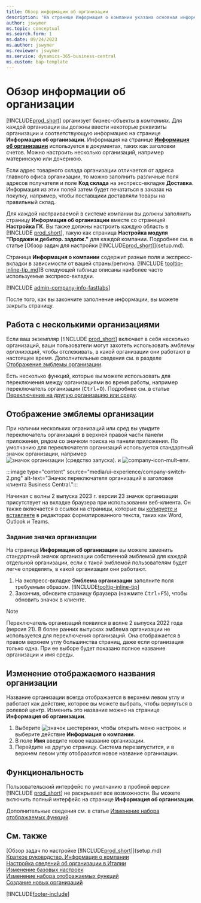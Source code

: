 ```yaml
---
title: Обзор информации об организации
description: 'На странице Информация о компании указана основная информация о бизнес-объекте, такая как имя, адреса и информация о доставке.'
author: jswymer
ms.topic: conceptual
ms.search.form: 1
ms.date: 09/24/2023
ms.author: jswymer
ms.reviewer: jswymer
ms.service: dynamics-365-business-central
ms.custom: bap-template
---
```


# <a name="company-information-overview"></a>Обзор информации об организации

[!INCLUDE[prod_short](includes/prod_short.md)] организует бизнес-объекты в *компаниях*. Для каждой организации вы должны ввести некоторые реквизиты организации и соответствующую информацию на странице **Информация об организации**. Информация на странице [**Информация об организации**](https://businesscentral.dynamics.com/?page=1) используется в документах, таких как заголовки счетов. Можно настроить несколько организаций, например материнскую или дочернюю.  

Если адрес товарного склада организации отличается от адреса главного офиса организации, то можно заполнить различные поля адресов получателя и поле **Код склада** на экспресс-вкладке **Доставка**. Информация из этих полей затем будет печататься в заказах на покупку, например, чтобы поставщики доставляли товары на правильный склад.  

Для каждой настраиваемой в системе компании вы должны заполнить страницу **Информация об организации** вместе со страницей **Настройка ГК**. Вы также должны настроить каждую область в [!INCLUDE [prod_short](includes/prod_short.md)], такую как страница **Настройка модуля "Продажи и дебитор. задолж."** для каждой компании. Подробнее см. в статье [Обзор задач для настройки [!INCLUDE[prod_short](includes/prod_short.md)]](setup.md).  

Страница **Информация о компании** содержит разные поля и экспресс-вкладки в зависимости от вашей страны/региона. [!INCLUDE [tooltip-inline-tip_md](includes/tooltip-inline-tip_md.md)]В следующей таблице описаны наиболее часто используемые экспресс-вкладки.

[!INCLUDE [admin-company-info-fasttabs](includes/admin-company-info-fasttabs.md)]

После того, как вы закончите заполнение информации, вы можете закрыть страницу.  

## <a name="working-with-multiple-companies"></a>Работа с несколькими организациями

Если ваш экземпляр [!INCLUDE [prod_short](includes/prod_short.md)] включает в себя несколько организаций, ваши пользователи могут захотеть использовать *эмблемы организаций*, чтобы отслеживать, в какой организации они работают в настоящее время. Дополнительные сведения см. в разделе [Отображение эмблемы организации](#badge).

Есть несколько функций, которые вы можете использовать для переключения между организациями во время работы, например переключатель организации (<kbd>Ctrl</kbd>+<kbd>O</kbd>). Подробнее см. в статье [Переключение на другую организацию или среду](ui-organization-switch.md).

## <a name="display-a-company-badge"></a><a name="badge"></a>Отображение эмблемы организации

При наличии нескольких огранизаций или сред вы увидите переключатель организаций в верхней правой части панели приложения, рядом со значком поиска на панели приложения. По умолчанию для переключателя организаций используется стандартный значок организации, например![значок организации (средство запуска).](media/ui-experience/company-icon.png "Отображает значок переключателя организаций, используемый при наличии одной среды") и ![company-icon-mult-env](media/ui-experience/company-icon-multi-env.png "Отображает значок переключателя организаций, используемый при наличии нескольких сред").

:::image type="content" source="media/ui-experience/company-switch-2.png" alt-text="Значок переключателя организаций в заголовке клиента Business Central.":::  

Начиная с волны 2 выпуска 2023 г. версии 23 значок организации присутствует на вкладке браузера при использовании веб-клиента. Он также включается в ссылки на страницы, которые вы [копируете и вставляете](across-share-data-features.md#copying-a-link) в редакторах форматированного текста, таких как Word, Outlook и Teams.
 
### <a name="set-the-company-badge"></a>Задание значка организации

На странице **Информация об организации** вы можете заменить стандартный значок организации собственной эмблемой для каждой отдельной организации, если с такой эмблемой пользователям будет легче определять, в какой организации они работают.

1. На экспресс-вкладке **Эмблема организации** заполните поля требуемым образом. [!INCLUDE[tooltip-inline-tip](includes/tooltip-inline-tip_md.md)]
2. Закончив, обновите страницу браузера (нажмите <kbd>Ctrl</kbd>+<kbd>F5</kbd>), чтобы обновить значок в клиенте.  

> [!NOTE]
> Переключатель организаций появился в волне 2 выпуска 2022 года (версия 21). В более ранних выпусках эмблема организации не используется для переключения организаций. Она отображается в правом верхнем углу большинства страниц, даже если организация только одна. При ее выборе будет показано полное название организации и имя среды.

## <a name="change-company-display-name"></a>Изменение отображаемого названия организации

Название организации всегда отображается в верхнем левом углу и работает как действие, которое вы можете выбрать, чтобы вернуться в ролевой центр. Изменить это название можно на странице **Информация об организации**.

1. Выберите ![значок шестеренки, чтобы открыть меню настроек.](media/ui-experience/settings_icon_small.png) и выберите действие **Информация о компании**.
2. В поле **Имя** введите новое название организации.
3. Перейдите на другую страницу. Система перезапустится, и в верхнем левом углу отобразится новое название организации.

## <a name="experience"></a>Функциональность

Пользовательский интерфейс по умолчанию в пробной версии [!INCLUDE [prod_short](includes/prod_short.md)] не раскрывает все возможности. Вы можете включить полный интерфейс на странице **Информация об организации**.  

Дополнительные сведения см. в статье [Изменение набора отображаемых функций](ui-experiences.md).  

## <a name="see-also"></a>См. также

[Обзор задач по настройке [!INCLUDE[prod_short](includes/prod_short.md)]](setup.md)  
[Краткое руководство. Информация о компании](quick-start-company-information.md)  
[Настройка сведений об организации в Италии](LocalFunctionality/Italy/how-to-set-up-company-information.md)  
[Изменение базовых настроек](ui-change-basic-settings.md)  
[Изменение набора отображаемых функций](ui-experiences.md)  
[Создание новых организаций](about-new-company.md)  

[!INCLUDE[footer-include](includes/footer-banner.md)]
